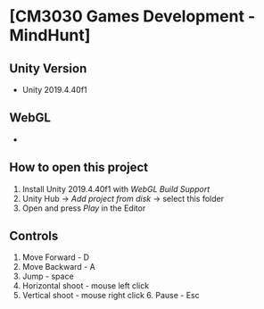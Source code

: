 # [CM3030 Games Development - MindHunt]

## Unity Version
- Unity 2019.4.40f1

## WebGL
-

## How to open this project
1. Install Unity 2019.4.40f1 with *WebGL Build Support*
2. Unity Hub -> *Add project from disk* -> select this folder
3. Open and press *Play* in the Editor

## Controls
1. Move Forward - D
2. Move Backward - A
3. Jump - space
4. Horizontal shoot - mouse left click
5. Vertical shoot - mouse right click
6. Pause - Esc
